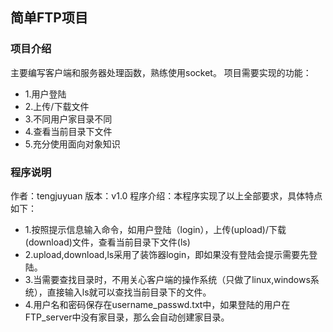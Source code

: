 ## 简单FTP项目
### 项目介绍
主要编写客户端和服务器处理函数，熟练使用socket。
项目需要实现的功能：

- 1.用户登陆
- 2.上传/下载文件
- 3.不同用户家目录不同
- 4.查看当前目录下文件
- 5.充分使用面向对象知识

### 程序说明
作者：tengjuyuan
版本：v1.0
程序介绍：本程序实现了以上全部要求，具体特点如下：
- 1.按照提示信息输入命令，如用户登陆（login），上传(upload)/下载(download)文件，查看当前目录下文件(ls)
- 2.upload,download,ls采用了装饰器login，即如果没有登陆会提示需要先登陆。
- 3.当需要查找目录时，不用关心客户端的操作系统（只做了linux,windows系统），直接输入ls就可以查找当前目录下的文件。
- 4.用户名和密码保存在username_passwd.txt中，如果登陆的用户在FTP_server中没有家目录，那么会自动创建家目录。
